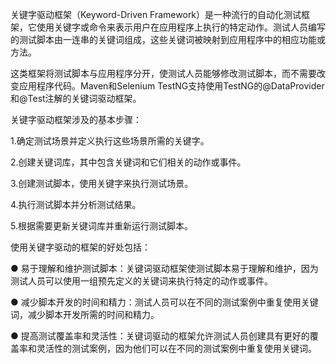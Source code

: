 关键字驱动框架（Keyword-Driven Framework）是一种流行的自动化测试框架，它使用关键字或命令来表示用户在应用程序上执行的特定动作。测试人员编写的测试脚本由一连串的关键词组成，这些关键词被映射到应用程序中的相应功能或方法。



这类框架将测试脚本与应用程序分开，使测试人员能够修改测试脚本，而不需要改变应用程序代码。Maven和Selenium TestNG支持使用TestNG的@DataProvider和@Test注解的关键词驱动框架。



关键字驱动框架涉及的基本步骤：



1.确定测试场景并定义执行这些场景所需的关键字。

2.创建关键词库，其中包含关键词和它们相关的动作或事件。

3.创建测试脚本，使用关键字来执行测试场景。

4.执行测试脚本并分析测试结果。

5.根据需要更新关键词库并重新运行测试脚本。



使用关键字驱动的框架的好处包括：



● 易于理解和维护测试脚本：关键词驱动框架使测试脚本易于理解和维护，因为测试人员可以使用一组预先定义的关键词来执行特定的动作或事件。

● 减少脚本开发的时间和精力：测试人员可以在不同的测试案例中重复使用关键词，减少脚本开发所需的时间和精力。

● 提高测试覆盖率和灵活性：关键词驱动的框架允许测试人员创建具有更好的覆盖率和灵活性的测试案例，因为他们可以在不同的测试案例中重复使用关键词。